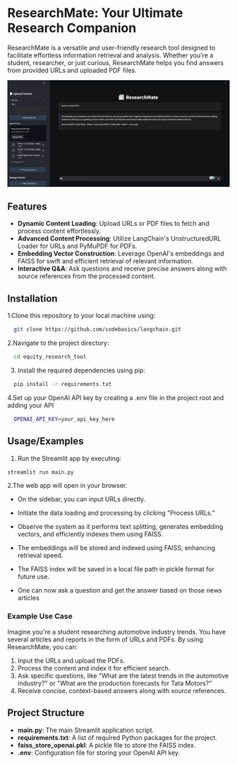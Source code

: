 
# ResearchMate: Your Ultimate Research Companion

ResearchMate is a versatile and user-friendly research tool designed to facilitate effortless information retrieval and analysis. Whether you're a student, researcher, or just curious, ResearchMate helps you find answers from provided URLs and uploaded PDF files. 


![](RREADME.png)

## Features

- **Dynamic Content Loading**: Upload URLs or PDF files to fetch and process content effortlessly.
- **Advanced Content Processing**: Utilize LangChain's UnstructuredURL Loader for URLs and PyMuPDF for PDFs.
- **Embedding Vector Construction**: Leverage OpenAI's embeddings and FAISS for swift and efficient retrieval of relevant information.
- **Interactive Q&A**: Ask questions and receive precise answers along with source references from the processed content.

## Installation

1.Clone this repository to your local machine using:

```bash
  git clone https://github.com/codebasics/langchain.git
```
2.Navigate to the project directory:

```bash
  cd equity_research_tool
```
3. Install the required dependencies using pip:

```bash
  pip install -r requirements.txt
```
4.Set up your OpenAI API key by creating a .env file in the project root and adding your API

```bash
  OPENAI_API_KEY=your_api_key_here
```
## Usage/Examples

1. Run the Streamlit app by executing:
```bash
streamlit run main.py

```

2.The web app will open in your browser.

- On the sidebar, you can input URLs directly.

- Initiate the data loading and processing by clicking "Process URLs."

- Observe the system as it performs text splitting, generates embedding vectors, and efficiently indexes them using FAISS.

- The embeddings will be stored and indexed using FAISS, enhancing retrieval speed.

- The FAISS index will be saved in a local file path in pickle format for future use.
- One can now ask a question and get the answer based on those news articles


### Example Use Case

Imagine you're a student researching automotive industry trends. You have several articles and reports in the form of URLs and PDFs. By using ResearchMate, you can:

1. Input the URLs and upload the PDFs.
2. Process the content and index it for efficient search.
3. Ask specific questions, like "What are the latest trends in the automotive industry?" or "What are the production forecasts for Tata Motors?"
4. Receive concise, context-based answers along with source references.

## Project Structure

- **main.py**: The main Streamlit application script.
- **requirements.txt**: A list of required Python packages for the project.
- **faiss_store_openai.pkl**: A pickle file to store the FAISS index.
- **.env**: Configuration file for storing your OpenAI API key.